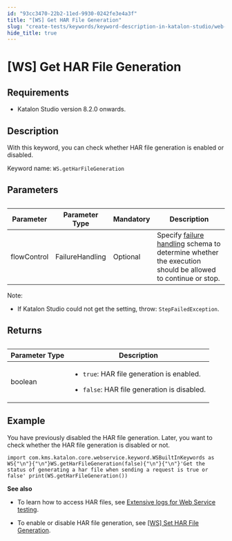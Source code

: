 ```yaml
---
id: "93cc3470-22b2-11ed-9930-0242fe3e4a3f"
title: "[WS] Get HAR File Generation"
slug: "create-tests/keywords/keyword-description-in-katalon-studio/web-service-keywords/ws-get-har-file-generation"
hide_title: true
---
```


# <a id="id_0" class="anchor_top_offset"/><a id="ariaid-title1" class="anchor_top_offset"/>[WS] Get HAR File Generation


## Requirements

<div xmlns="http://www.w3.org/1999/xhtml" className="p"><ul className="ul"><li className="li"><p className="p">Katalon Studio version 8.2.0 onwards.</p></li></ul></div>

## <a id="id_0__id_1" class="anchor_top_offset"/>Description

<p xmlns="http://www.w3.org/1999/xhtml" className="p">With this keyword, you can check whether HAR file generation is enabled or disabled.</p> 
<p xmlns="http://www.w3.org/1999/xhtml" className="p">Keyword name: <code className="ph codeph">WS.getHarFileGeneration</code></p> 

## Parameters

<div xmlns="http://www.w3.org/1999/xhtml" className="p"><table className="table anchor_top_offset" id="id_0__e7d5dcfc-903d-4bfd-91ca-6ad938fe3d9a"><caption /><colgroup><col /><col /><col /><col /></colgroup><thead className="thead"><tr className><th className="entry anchor_top_offset" id="id_0__e7d5dcfc-903d-4bfd-91ca-6ad938fe3d9a__entry__1">Parameter</th><th className="entry anchor_top_offset" id="id_0__e7d5dcfc-903d-4bfd-91ca-6ad938fe3d9a__entry__2">Parameter Type </th><th className="entry anchor_top_offset" id="id_0__e7d5dcfc-903d-4bfd-91ca-6ad938fe3d9a__entry__3">Mandatory </th><th className="entry anchor_top_offset" id="id_0__e7d5dcfc-903d-4bfd-91ca-6ad938fe3d9a__entry__4">Description</th></tr></thead><tbody className="tbody"><tr className><td className="entry" headers="id_0__e7d5dcfc-903d-4bfd-91ca-6ad938fe3d9a__entry__1 id_0__e7d5dcfc-903d-4bfd-91ca-6ad938fe3d9a__entry__2 id_0__e7d5dcfc-903d-4bfd-91ca-6ad938fe3d9a__entry__3 id_0__e7d5dcfc-903d-4bfd-91ca-6ad938fe3d9a__entry__4 " rowSpan={1} colSpan={1}>flowControl</td><td className="entry" headers="id_0__e7d5dcfc-903d-4bfd-91ca-6ad938fe3d9a__entry__1 id_0__e7d5dcfc-903d-4bfd-91ca-6ad938fe3d9a__entry__2 id_0__e7d5dcfc-903d-4bfd-91ca-6ad938fe3d9a__entry__3 id_0__e7d5dcfc-903d-4bfd-91ca-6ad938fe3d9a__entry__4 " rowSpan={1} colSpan={1}>FailureHandling</td><td className="entry" headers="id_0__e7d5dcfc-903d-4bfd-91ca-6ad938fe3d9a__entry__1 id_0__e7d5dcfc-903d-4bfd-91ca-6ad938fe3d9a__entry__2 id_0__e7d5dcfc-903d-4bfd-91ca-6ad938fe3d9a__entry__3 id_0__e7d5dcfc-903d-4bfd-91ca-6ad938fe3d9a__entry__4 " rowSpan={1} colSpan={1}>Optional</td><td className="entry" headers="id_0__e7d5dcfc-903d-4bfd-91ca-6ad938fe3d9a__entry__1 id_0__e7d5dcfc-903d-4bfd-91ca-6ad938fe3d9a__entry__2 id_0__e7d5dcfc-903d-4bfd-91ca-6ad938fe3d9a__entry__3 id_0__e7d5dcfc-903d-4bfd-91ca-6ad938fe3d9a__entry__4 ">Specify <a className="xref" href="/docs/maintain/configure-failure-handling-settings-in-katalon-studio">failure handling</a> schema to determine whether the execution should be allowed to continue or stop.</td></tr></tbody></table></div>
<div xmlns="http://www.w3.org/1999/xhtml" className="p"><div className="note note note_note"><span className="note__title">Note:</span> <ul className="ul"><li className="li"><p className="p">If Katalon Studio could not get the setting, throw: <code className="ph codeph">StepFailedException</code>.</p></li></ul></div></div>

## Returns

<div xmlns="http://www.w3.org/1999/xhtml" className="p"><table className="table anchor_top_offset" id="id_0__8dfba0bf-6211-4688-a4ca-1ee219bcb3f3"><caption /><colgroup><col /><col /></colgroup><thead className="thead"><tr className><th className="entry anchor_top_offset" id="id_0__8dfba0bf-6211-4688-a4ca-1ee219bcb3f3__entry__1">Parameter Type</th><th className="entry anchor_top_offset" id="id_0__8dfba0bf-6211-4688-a4ca-1ee219bcb3f3__entry__2"> Description</th></tr></thead><tbody className="tbody"><tr className><td className="entry" headers="id_0__8dfba0bf-6211-4688-a4ca-1ee219bcb3f3__entry__1 id_0__8dfba0bf-6211-4688-a4ca-1ee219bcb3f3__entry__2 " rowSpan={1} colSpan={1}>boolean</td><td className="entry" headers="id_0__8dfba0bf-6211-4688-a4ca-1ee219bcb3f3__entry__1 id_0__8dfba0bf-6211-4688-a4ca-1ee219bcb3f3__entry__2 " rowSpan={1} colSpan={1}><ul className="ul"><li className="li"><code className="ph codeph">true</code>: HAR file generation is enabled.</li></ul><ul className="ul"><li className="li"><code className="ph codeph">false</code>: HAR file generation is disabled.</li></ul></td></tr></tbody></table></div>

## Example

<p xmlns="http://www.w3.org/1999/xhtml" className="p">You have previously disabled the HAR file generation. Later, you want to check whether the HAR file generation is disabled or not.</p> 
<div xmlns="http://www.w3.org/1999/xhtml" className="p"><pre className="pre codeblock"><code>import com.kms.katalon.core.webservice.keyword.WSBuiltInKeywords as WS{"\n"}{"\n"}WS.getHarFileGeneration(false){"\n"}{"\n"}'Get the status of generating a har file when sending a request is true or false' print(WS.getHarFileGeneration())</code></pre></div>
<div xmlns="http://www.w3.org/1999/xhtml" className="sectiondiv"><strong className="ph b">See also</strong><ul className="ul"><li className="li"><p className="p">To learn how to access HAR files, see <a className="xref" href="/docs/analyze/reports/view-test-reports/view-test-reports-in-katalon-studio/view-and-customize-execution-log-in-katalon-studio#id_6">Extensive logs for Web Service testing</a>.</p></li><li className="li"><p className="p">To enable or disable HAR file generation, see <a className="xref" href="/docs/create-tests/keywords/keyword-description-in-katalon-studio/web-service-keywords/ws-set-har-file-generation">[WS] Set HAR File Generation</a>.</p></li></ul></div>
